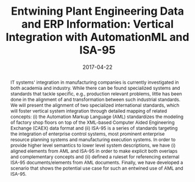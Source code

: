 ---
abstract: 'IT systems'' integration in manufacturing companies is currently investigated
  in both academia and industry. While there can be found specialized systems and
  standards that tackle specific, e.g., production relevant problems, little has been
  done in the alignment of and transformation between such industrial standards. We
  will present the alignment of two specialized international standards, which will
  foster vertical system integration through detailed mapping of related concepts:
  (i) the Automation Markup Language (AML) standardizes the modeling of factory shop
  floors on top of the XML-based Computer Aided Engineering Exchange (CAEX) data format
  and (ii) ISA-95 is a series of standards targeting the integration of enterprise
  control systems, most prominent enterprise resource planning systems and manufacturing
  execution systems. In order to provide higher level semantics to lower level system
  descriptions, we have (i) aligned elements from AML and ISA-95 in order to make
  explicit both overlaps and complementary concepts and (ii) defined a ruleset for
  referencing external ISA-95 documents/elements from AML documents. Finally, we have
  developed a scenario that shows the potential use case for such an entwined use
  of AML and ISA-95.'
authors:
- Bernhard Wally
- Christian Huemer
- Alexandra Mazak
date: '2017-04-22'
featured: false
links:
- name: Publik
  url: https://publik.tuwien.ac.at/showentry.php?ID=258975&lang=2
publication: 'Vortrag: 3rd International Conference on Control, Automation and Robotics
  (ICCAR 2017), Nagoya, Japan; 22.04.2017 - 24.04.2017; in: "Proceedings of the 3rd
  International Conference on Control, Automation and Robotics", IEEE Press, (2017),
  ISBN: 978-1-5090-6087-0; S. 356 - 364'
publication_types:
- '1'
publishDate: '2017-04-22'
title: 'Entwining Plant Engineering Data and ERP Information: Vertical Integration
  with AutomationML and ISA-95'
url_pdf: ''
---